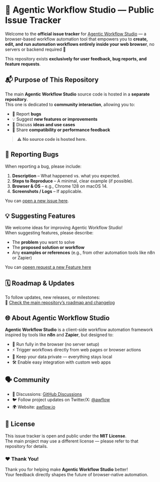 # 🧠 Agentic Workflow Studio — Public Issue Tracker

Welcome to the **official issue tracker** for [Agentic Workflow Studio](https://awflow.io) — a browser-based workflow automation tool that empowers you to **create, edit, and run automation workflows entirely inside your web browser**, no servers or backend required 🚀

This repository exists **exclusively for user feedback, bug reports, and feature requests**.




## 📬 Purpose of This Repository

The main **Agentic Workflow Studio** source code is hosted in a **separate repository**.  
This one is dedicated to **community interaction**, allowing you to:

- 🐞 Report **bugs**  
- 💡 Suggest **new features or improvements**  
- 🧩 Discuss **ideas and use cases**  
- 🔧 Share **compatibility or performance feedback**

> ⚠️ **No source code is hosted here.**  




## 🐛 Reporting Bugs

When reporting a bug, please include:

1. **Description** – What happened vs. what you expected.  
2. **Steps to Reproduce** – A minimal, clear example (if possible).  
3. **Browser & OS** – e.g., Chrome 128 on macOS 14.  
4. **Screenshots / Logs** – If applicable.  

You can [open a new issue here](https://github.com/Agentic-Company/awflow-Studio-Issues/issues/new?template=%F0%9F%90%9E-bug-report.md).




## 💡 Suggesting Features

We welcome ideas for improving Agentic Workflow Studio!  
When suggesting features, please describe:

- The **problem** you want to solve  
- The **proposed solution or workflow**  
- Any **examples or references** (e.g., from other automation tools like n8n or Zapier)

You can [opeen request a new Feature here](https://github.com/Agentic-Company/awflow-Studio-Issues/issues/new?template=%F0%9F%92%A1-feature-request.md)




## 🗓️ Roadmap & Updates

To follow updates, new releases, or milestones:  
🔗 [Check the main repository’s roadmap and changelog](https://github.com/orgs/Agentic-Company/projects/4/views/3)




## 🌐 About Agentic Workflow Studio

**Agentic Workflow Studio** is a client-side workflow automation framework inspired by tools like **n8n** and **Zapier**, but designed to:

- 🧩 Run fully in the browser (no server setup)  
- ⚡ Trigger workflows directly from web pages or browser actions  
- 🔐 Keep your data private — everything stays local  
- 🛠️ Enable easy integration with custom web apps  




## 🗣️ Community

- 💬 Discussions: [GitHub Discussions](https://github.com/Agentic-Company/awflow-Studio-Issues/discussions)  
- 🐦 Follow project updates on Twitter/X: [@awflow](https://awflow.io)  
- 🌍 Website: [awflow.io](https://awflow.io)




## 🪪 License

This issue tracker is open and public under the **MIT License**.  
The main project may use a different license — please refer to that repository for details.




### ❤️ Thank You!

Thank you for helping make **Agentic Workflow Studio** better!  
Your feedback directly shapes the future of browser-native automation.
